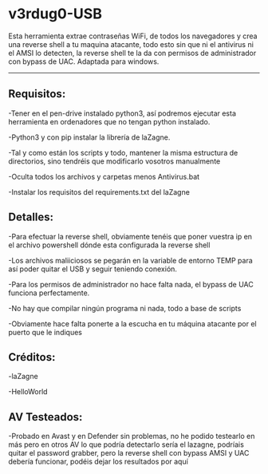 # v3rdug0-USB
Esta herramienta extrae contraseñas WiFi, de todos los navegadores y crea una reverse shell a tu maquina atacante, todo esto sin que ni el antivirus ni el AMSI lo detecten, la reverse shell te la da con permisos de administrador con bypass de UAC. Adaptada para windows.

----
Requisitos:
----
-Tener en el pen-drive instalado python3, así podremos ejecutar esta herramienta en ordenadores que no tengan python instalado.

-Python3 y con pip instalar la librería de laZagne.

-Tal y como están los scripts y todo, mantener la misma estructura de directorios, sino tendréis que modificarlo vosotros manualmente

-Oculta todos los archivos y carpetas menos Antivirus.bat

-Instalar los requisitos del requirements.txt del laZagne


Detalles:
----
-Para efectuar la reverse shell, obviamente tenéis que poner vuestra ip en el archivo powershell dónde esta configurada la reverse shell

-Los archivos maliiciosos se pegarán en la variable de entorno TEMP para así poder quitar el USB y seguir teniendo conexión.

-Para los permisos de administrador no hace falta nada, el bypass de UAC funciona perfectamente.

-No hay que compilar ningún programa ni nada, todo a base de scripts

-Obviamente hace falta ponerte a la escucha en tu máquina atacante por el puerto que le indiques

Créditos:
----
-laZagne

-HelloWorld

AV Testeados:
----
-Probado en Avast y en Defender sin problemas, no he podido testearlo en más pero en otros AV lo que podría detectarlo sería el lazagne, podríais quitar el password grabber, pero la reverse shell con bypass AMSI y UAC debería funcionar, podéis dejar los resultados por aquí


